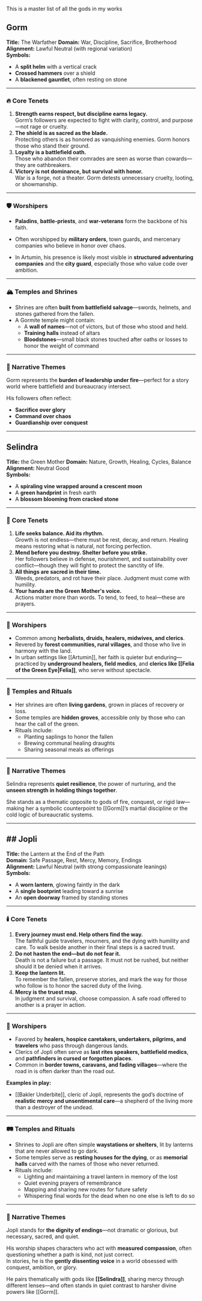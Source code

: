 This is a master list of all the gods in my works


## Gorm
**Title:** The Warfather
**Domain:** War, Discipline, Sacrifice, Brotherhood  
**Alignment:** Lawful Neutral (with regional variation)  
**Symbols:**
- A **split helm** with a vertical crack
- **Crossed hammers** over a shield
- A **blackened gauntlet**, often resting on stone

---

### 🔥 **Core Tenets**

1. **Strength earns respect, but discipline earns legacy.**  
    Gorm’s followers are expected to fight with clarity, control, and purpose—not rage or cruelty.
2. **The shield is as sacred as the blade.**  
    Protecting others is as honored as vanquishing enemies. Gorm honors those who stand their ground.
3. **Loyalty is a battlefield oath.**  
    Those who abandon their comrades are seen as worse than cowards—they are oathbreakers.
4. **Victory is not dominance, but survival with honor.**  
    War is a forge, not a theater. Gorm detests unnecessary cruelty, looting, or showmanship.

---

### 🛡️ **Worshipers**

- **Paladins**, **battle-priests**, and **war-veterans** form the backbone of his faith.
    
- Often worshipped by **military orders**, town guards, and mercenary companies who believe in honor over chaos.
    
- In Artumin, his presence is likely most visible in **structured adventuring companies** and the **city guard**, especially those who value code over ambition.
    

---

### 🏔️ **Temples and Shrines**

- Shrines are often **built from battlefield salvage**—swords, helmets, and stones gathered from the fallen.
- A Gormite temple might contain:
    - A **wall of names**—not of victors, but of those who stood and held.
    - **Training halls** instead of altars
    - **Bloodstones**—small black stones touched after oaths or losses to honor the weight of command

---

### 🧩 **Narrative Themes**

Gorm represents the **burden of leadership under fire**—perfect for a story world where battlefield and bureaucracy intersect.

His followers often reflect:
- **Sacrifice over glory**
- **Command over chaos**
- **Guardianship over conquest**

----


## Selindra
**Title:** the Green Mother
**Domain:** Nature, Growth, Healing, Cycles, Balance  
**Alignment:** Neutral Good  
**Symbols:**
- A **spiraling vine wrapped around a crescent moon**
- A **green handprint** in fresh earth
- A **blossom blooming from cracked stone**

---

### 🌱 **Core Tenets**

1. **Life seeks balance. Aid its rhythm.**  
    Growth is not endless—there must be rest, decay, and return. Healing means restoring what is natural, not forcing perfection.
2. **Mend before you destroy. Shelter before you strike.**  
    Her followers believe in defense, nourishment, and sustainability over conflict—though they will fight to protect the sanctity of life.
3. **All things are sacred in their time.**  
    Weeds, predators, and rot have their place. Judgment must come with humility.
4. **Your hands are the Green Mother's voice.**  
    Actions matter more than words. To tend, to feed, to heal—these are prayers.

---

### 🍃 **Worshipers**

- Common among **herbalists, druids, healers, midwives, and clerics**.
- Revered by **forest communities, rural villages**, and those who live in harmony with the land.
- In urban settings like [[Artumin]], her faith is quieter but enduring—practiced by **underground healers, field medics**, and **clerics like [[Felia of the Green Eye|Felia]]**, who serve without spectacle.

---

### 🌾 **Temples and Rituals**

- Her shrines are often **living gardens**, grown in places of recovery or loss.
- Some temples are **hidden groves**, accessible only by those who can hear the call of the green.
- Rituals include:
    - Planting saplings to honor the fallen
    - Brewing communal healing draughts
    - Sharing seasonal meals as offerings

---

### 💫 **Narrative Themes**

Selindra represents **quiet resilience**, the power of nurturing, and the **unseen strength in holding things together**.

She stands as a thematic opposite to gods of fire, conquest, or rigid law—making her a symbolic counterpoint to [[Gorm]]’s martial discipline or the cold logic of bureaucratic systems.


----

## ## Jopli

**Title:** the Lantern at the End of the Path  
**Domain:** Safe Passage, Rest, Mercy, Memory, Endings  
**Alignment:** Lawful Neutral (with strong compassionate leanings)  
**Symbols:**

- A **worn lantern**, glowing faintly in the dark    
- A **single bootprint** leading toward a sunrise
- An **open doorway** framed by standing stones

---

### 🕯️ **Core Tenets**

1. **Every journey must end. Help others find the way.**  
    The faithful guide travelers, mourners, and the dying with humility and care. To walk beside another in their final steps is a sacred trust.
2. **Do not hasten the end—but do not fear it.**  
    Death is not a failure but a passage. It must not be rushed, but neither should it be denied when it arrives.
3. **Keep the lantern lit.**  
    To remember the fallen, preserve stories, and mark the way for those who follow is to honor the sacred duty of the living.
4. **Mercy is the truest map.**  
    In judgment and survival, choose compassion. A safe road offered to another is a prayer in action.

---

### 🔦 **Worshipers**

- Favored by **healers, hospice caretakers, undertakers, pilgrims, and travelers** who pass through dangerous lands.
- Clerics of Jopli often serve as **last rites speakers, battlefield medics**, and **pathfinders in cursed or forgotten places**.
- Common in **border towns, caravans, and fading villages**—where the road in is often darker than the road out.

**Examples in play:**

- [[Bakler Underbite]], cleric of Jopli, represents the god’s doctrine of **realistic mercy and unsentimental care**—a shepherd of the living more than a destroyer of the undead.

---

### 🛤️ **Temples and Rituals**

- Shrines to Jopli are often simple **waystations or shelters**, lit by lanterns that are never allowed to go dark.
- Some temples serve as **resting houses for the dying**, or as **memorial halls** carved with the names of those who never returned.
- Rituals include:
    - Lighting and maintaining a travel lantern in memory of the lost
    - Quiet evening prayers of remembrance
    - Mapping and sharing new routes for future safety
    - Whispering final words for the dead when no one else is left to do so

---

### 📖 **Narrative Themes**

Jopli stands for **the dignity of endings**—not dramatic or glorious, but necessary, sacred, and quiet.

His worship shapes characters who act with **measured compassion**, often questioning whether a path is kind, not just correct.  
In stories, he is the **gently dissenting voice** in a world obsessed with conquest, ambition, or glory.

He pairs thematically with gods like **[[Selindra]]**, sharing mercy through different lenses—and often stands in quiet contrast to harsher divine powers like [[Gorm]].